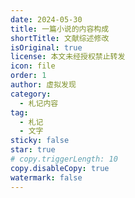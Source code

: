 ```yaml
---
date: 2024-05-30
title: 一篇小说的内容构成
shortTitle: 文献综述修改
isOriginal: true
license: 本文未经授权禁止转发
icon: file
order: 1
author: 虚拟发现
category:
  - 札记内容
tag:
  - 札记
  - 文字
sticky: false
star: true
# copy.triggerLength: 10
copy.disableCopy: true
watermark: false
---
```


<!-- more -->
